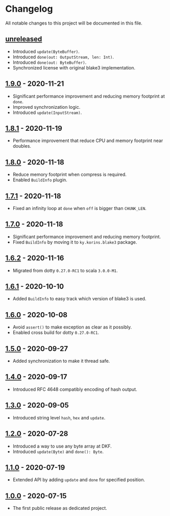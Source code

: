 # Changelog

All notable changes to this project will be documented in this file.

## [unreleased]
- Introduced `update(ByteBuffer)`.
- Introduced `done(out: OutputStream, len: Int)`.
- Introduced `done(out: ByteBuffer)`.
- Synchronized license with original blake3 implementation.

## [1.9.0] - 2020-11-21
- Significant performance improvement and reducing memory footprint at `done`.
- Improved synchronization logic.
- Introduced `update(InputStream)`.

## [1.8.1] - 2020-11-19
- Performance improvement that reduce CPU and memory footprint near doubles.

## [1.8.0] - 2020-11-18
- Reduce memory footprint when compress is required.
- Enabled `BuildInfo` plugin.

## [1.7.1] - 2020-11-18
- Fixed an infinity loop at `done` when `off` is bigger than `CHUNK_LEN`.

## [1.7.0] - 2020-11-18
- Significant performance improvement and reducing memory footprint.
- Fixed `BuildInfo` by moving it to `ky.korins.blake3` package.

## [1.6.2] - 2020-11-16
- Migrated from dotty `0.27.0-RC1` to scala `3.0.0-M1`.

## [1.6.1] - 2020-10-10
- Added `BuildInfo` to easy track which version of blake3 is used.

## [1.6.0] - 2020-10-08
- Avoid `assert()` to make exception as clear as it possibly.
- Enabled cross build for dotty `0.27.0-RC1`.

## [1.5.0] - 2020-09-27
- Added synchronization to make it thread safe.

## [1.4.0] - 2020-09-17
- Introduced RFC 4648 compatibly encoding of hash output.

## [1.3.0] - 2020-09-05
- Introduced string level `hash`, `hex` and `update`.

## [1.2.0] - 2020-07-28
- Introduced a way to use any byte array at DKF.
- Introduced `update(Byte)` and `done(): Byte`.

## [1.1.0] - 2020-07-19
- Extended API by adding `update` and `done` for specified position.

## [1.0.0] - 2020-07-15
- The first public release as dedicated project.

[unreleased]: https://github.com/catap/scala-blake3/compare/v1.9.0...HEAD
[1.9.0]: https://github.com/catap/scala-blake3/compare/v1.8.1...v1.9.0
[1.8.1]: https://github.com/catap/scala-blake3/compare/v1.8.0...v1.8.1
[1.8.0]: https://github.com/catap/scala-blake3/compare/v1.7.1...v1.8.0
[1.7.1]: https://github.com/catap/scala-blake3/compare/v1.7.0...v1.7.1
[1.7.0]: https://github.com/catap/scala-blake3/compare/v1.6.2...v1.7.0
[1.6.2]: https://github.com/catap/scala-blake3/compare/v1.6.1...v1.6.2
[1.6.1]: https://github.com/catap/scala-blake3/compare/v1.6.0...v1.6.1
[1.6.0]: https://github.com/catap/scala-blake3/compare/v1.5.0...v1.6.0
[1.5.0]: https://github.com/catap/scala-blake3/compare/v1.4.0...v1.5.0
[1.4.0]: https://github.com/catap/scala-blake3/compare/v1.3.0...v1.4.0
[1.3.0]: https://github.com/catap/scala-blake3/compare/v1.2.0...v1.3.0
[1.2.0]: https://github.com/catap/scala-blake3/compare/v1.1.0...v1.2.0
[1.1.0]: https://github.com/catap/scala-blake3/compare/v1.0.0...v1.1.0
[1.0.0]: https://github.com/catap/scala-blake3/releases/tag/v1.0.0
